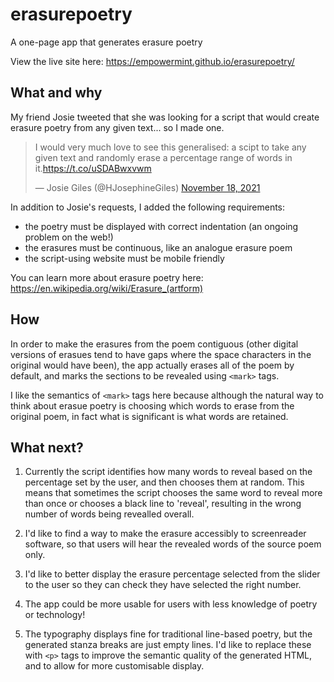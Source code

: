 # erasurepoetry
A one-page app that generates erasure poetry

View the live site here: https://empowermint.github.io/erasurepoetry/

## What and why

My friend Josie tweeted that she was looking for a script that would create erasure poetry from any given text... so I made one.

<blockquote class="twitter-tweet"><p lang="en" dir="ltr">I would very much love to see this generalised: a scipt to take any given text and randomly erase a percentage range of words in it.<a href="https://t.co/uSDABwxvwm">https://t.co/uSDABwxvwm</a></p>&mdash; Josie Giles (@HJosephineGiles) <a href="https://twitter.com/HJosephineGiles/status/1461339271328145412?ref_src=twsrc%5Etfw">November 18, 2021</a></blockquote>

In addition to Josie's requests, I added the following requirements:
- the poetry must be displayed with correct indentation (an ongoing problem on the web!)
- the erasures must be continuous, like an analogue erasure poem
- the script-using website must be mobile friendly

You can learn more about erasure poetry here: https://en.wikipedia.org/wiki/Erasure_(artform)

## How

In order to make the erasures from the poem contiguous (other digital versions of erasues tend to have gaps where the space characters in the original would have been), the app actually erases all of the poem by default, and marks the sections to be revealed using `<mark>` tags.
  
I like the semantics of `<mark>` tags here because although the natural way to think about erasue poetry is choosing which words to erase from the original poem, in fact what is significant is what words are retained. 

## What next?

  1. Currently the script identifies how many words to reveal based on the percentage set by the user, and then chooses them at random. This means that sometimes the script chooses the same word to reveal more than once or chooses a black line to 'reveal', resulting in the wrong number of words being revealled overall.

  2. I'd like to find a way to make the erasure accessibly to screenreader software, so that users will hear the revealed words of the source poem only.
  
  3. I'd like to better display the erasure percentage selected from the slider to the user so they can check they have selected the right number.
  
  4. The app could be more usable for users with less knowledge of poetry or technology!
  
  5. The typography displays fine for traditional line-based poetry, but the generated stanza breaks are just empty lines. I'd like to replace these with `<p>` tags to improve the semantic quality of the generated HTML, and to allow for more customisable display.
